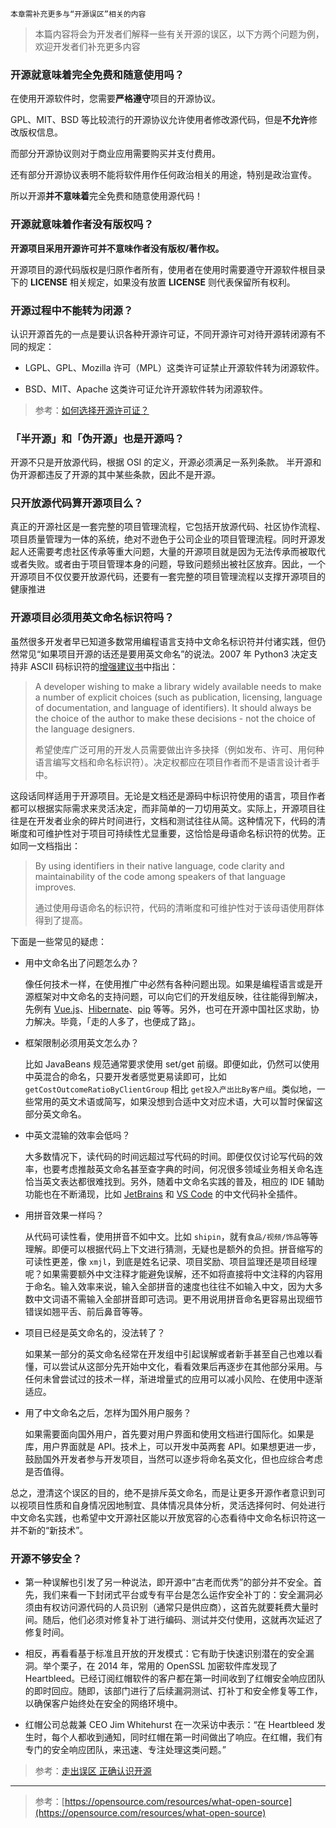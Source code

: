 
```
本章需补充更多与“开源误区”相关的内容
```


> 本篇内容将会为开发者们解释一些有关开源的误区，以下方两个问题为例，欢迎开发者们补充更多内容

### 开源就意味着完全免费和随意使用吗？


在使用开源软件时，您需要**严格遵守**项目的开源协议。

GPL、MIT、BSD 等比较流行的开源协议允许使用者修改源代码，但是**不允许**修改版权信息。

而部分开源协议则对于商业应用需要购买并支付费用。

还有部分开源协议表明不能将软件用作任何政治相关的用途，特别是政治宣传。

所以开源**并不意味着**完全免费和随意使用源代码！

### 开源就意味着作者没有版权吗？


**开源项目采用开源许可并不意味作者没有版权/著作权。**

开源项目的源代码版权是归原作者所有，使用者在使用时需要遵守开源软件根目录下的 **LICENSE** 相关规定，如果没有放置 **LICENSE** 则代表保留所有权利。

### 开源过程中不能转为闭源？


认识开源首先的一点是要认识各种开源许可证，不同开源许可对待开源转闭源有不同的规定：

* LGPL、GPL、Mozilla 许可（MPL）这类许可证禁止开源软件转为闭源软件。

* BSD、MIT、Apache 这类许可证允许开源软件转为闭源软件。

> 参考：[如何选择开源许可证？](http://www.ruanyifeng.com/blog/2011/05/how_to_choose_free_software_licenses.html)

### 「半开源」和「伪开源」也是开源吗？
开源不只是开放源代码，根据 OSI 的定义，开源必须满足一系列条款。
半开源和伪开源都违反了开源的其中某些条款，因此不是开源。

### 只开放源代码算开源项目么？

真正的开源社区是一套完整的项目管理流程，它包括开放源代码、社区协作流程、项目质量管理为一体的系统，绝对不逊色于公司企业的项目管理流程。同时开源发起人还需要考虑社区传承等重大问题，大量的开源项目就是因为无法传承而被取代或者失败。或者由于项目管理本身的问题，导致问题频出被社区放弃。因此，一个开源项目不仅仅要开放源代码，还要有一套完整的项目管理流程以支撑开源项目的健康推进

### 开源项目必须用英文命名标识符吗？


虽然很多开发者早已知道多数常用编程语言支持中文命名标识符并付诸实践，但仍然常见“如果项目开源的话还是要用英文命名”的说法。2007 年 Python3 决定支持非 ASCII 码标识符的[增强建议书](https://www.python.org/dev/peps/pep-3131/)中指出：

> A developer wishing to make a library widely available needs to make a number of explicit choices (such as publication, licensing, language of documentation, and language of identifiers). It should always be the choice of the author to make these decisions - not the choice of the language designers.
> 
> 希望使库广泛可用的开发人员需要做出许多抉择（例如发布、许可、用何种语言编写文档和命名标识符）。决定权都应在项目作者而不是语言设计者手中。

这段话同样适用于开源项目。无论是文档还是源码中标识符使用的语言，项目作者都可以根据实际需求来灵活决定，而非简单的一刀切用英文。实际上，开源项目往往是在开发者业余的碎片时间进行，文档和测试往往从简。这种情况下，代码的清晰度和可维护性对于项目可持续性尤显重要，这恰恰是母语命名标识符的优势。正如同一文档指出：

> By using identifiers in their native language, code clarity and maintainability of the code among speakers of that language improves.
>
> 通过使用母语命名的标识符，代码的清晰度和可维护性对于该母语使用群体得到了提高。

下面是一些常见的疑虑：

- 用中文命名出了问题怎么办？

  像任何技术一样，在使用推广中必然有各种问题出现。如果是编程语言或是开源框架对中文命名的支持问题，可以向它们的开发组反映，往往能得到解决，先例有 [Vue.js](https://github.com/vuejs/vue/issues/6971)、[Hibernate](https://hibernate.atlassian.net/browse/HHH-13383)、[pip](https://github.com/pypa/pip/issues/8342) 等等。另外，也可在开源中国社区求助，协力解决。毕竟，「走的人多了，也便成了路」。

- 框架限制必须用英文怎么办？

  比如 JavaBeans 规范通常要求使用 set/get 前缀。即便如此，仍然可以使用中英混合的命名，只要开发者感觉更易读即可，比如 `getCostOutcomeRatioByClientGroup` 相比 `get投入产出比By客户组`。类似地，一些常用的英文术语或简写，如果没想到合适中文对应术语，大可以暂时保留这部分英文命名。

- 中英文混输的效率会低吗？

  大多数情况下，读代码的时间远超过写代码的时间。即便仅仅讨论写代码的效率，也要考虑推敲英文命名甚至查字典的时间，何况很多领域业务相关命名连恰当英文表达都很难找到。另外，随着中文命名实践的普及，相应的 IDE 辅助功能也在不断涌现，比如 [JetBrains](https://gitee.com/tuchg/ChinesePinyin-CodeCompletionHelper) 和 [VS Code](https://gitee.com/Program-in-Chinese/vscode_Chinese_Input_Assistant) 的中文代码补全插件。

- 用拼音效果一样吗？

  从代码可读性看，使用拼音不如中文。比如 `shipin`，就有`食品/视频/饰品`等等理解。即便可以根据代码上下文进行猜测，无疑也是额外的负担。拼音缩写的可读性更差，像 `xmjl`，到底是姓名记录、项目奖励、项目监理还是项目经理呢？如果需要额外中文注释才能避免误解，还不如将直接将中文注释的内容用于命名。输入效率来说，输入全部拼音的速度也往往不如输入中文，因为大多数中文词语不需输入全部拼音即可选词。更不用说用拼音命名更容易出现细节错误如翘平舌、前后鼻音等等。

- 项目已经是英文命名的，没法转了？

  如果某一部分的英文命名经常在开发组中引起误解或者新手甚至自己也难以看懂，可以尝试从这部分先开始中文化，看看效果后再逐步在其他部分采用。与任何未曾尝试过的技术一样，渐进增量式的应用可以减小风险、在使用中逐渐适应。

- 用了中文命名之后，怎样为国外用户服务？

  如果需要面向国外用户，首先要对用户界面和使用文档进行国际化。如果是库，用户界面就是 API。技术上，可以开发中英两套 API。如果想更进一步，鼓励国外开发者参与开发项目，当然可以逐步将命名英文化，但也应综合考虑是否值得。

总之，澄清这个误区的目的，绝不是排斥英文命名，而是让更多开源作者意识到可以视项目性质和自身情况因地制宜、具体情况具体分析，灵活选择何时、何处进行中文命名实践，也希望中文开源社区能以开放宽容的心态看待中文命名标识符这一并不新的“新技术”。

### 开源不够安全？

* 第一种误解也引发了另一种说法，即开源中“古老而优秀”的部分并不安全。首先，我们来看一下封闭式平台或专有平台是怎么运作安全补丁的：安全漏洞必须由有权访问源代码的人员识别（通常只是供应商），这首先就要耗费大量时间。随后，他们必须对修复补丁进行编码、测试并交付使用，这就再次延迟了修复时间。

*  相反，再看看基于标准且开放的开发模式：它有助于快速识别潜在的安全漏洞。举个栗子，在 2014 年，常用的 OpenSSL 加密软件库发现了 Heartbleed。已经订阅红帽软件的客户都在第一时间收到了红帽安全响应团队的即时回应。随即，该部门进行了后续漏洞测试、打补丁和安全修复等工作，以确保客户始终处在安全的网络环境中。

* 红帽公司总裁兼 CEO Jim Whitehurst 在一次采访中表示：“在 Heartbleed 发生时，每个人都收到通知，同时红帽在第一时间做出了响应。在红帽，我们有专门的安全响应团队，来迅速、专注处理这类问题。”

> 参考：[走出误区 正确认识开源](https://searchvirtual.techtarget.com.cn/10-20427/)

***
> 参考：[https://opensource.com/resources/what-open-source](https://opensource.com/resources/what-open-source)

